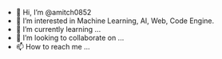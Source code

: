 - 👋 Hi, I’m @amitch0852
- 👀 I’m interested in Machine Learning, AI, Web, Code Engine.
- 🌱 I’m currently learning ...
- 💞️ I’m looking to collaborate on ...
- 📫 How to reach me ...

<!---
amitch0852/amitch0852 is a ✨ special ✨ repository because its `README.md` (this file) appears on your GitHub profile.
You can click the Preview link to take a look at your changes.
--->
